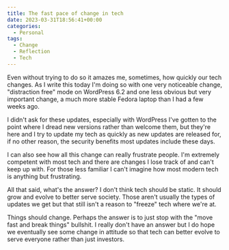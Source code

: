 ```yaml
---
title: The fast pace of change in tech
date: 2023-03-31T18:56:41+00:00
categories:
  - Personal
tags:
  - Change
  - Reflection
  - Tech
---
```


Even without trying to do so it amazes me, sometimes, how quickly our tech changes. As I write this today I'm doing so with one very noticeable change, "distraction free" mode on WordPress 6.2 and one less obvious but very important change, a much more stable Fedora laptop than I had a few weeks ago.

I didn't ask for these updates, especially with WordPress I've gotten to the point where I dread new versions rather than welcome them, but they're here and I try to update my tech as quickly as new updates are released for, if no other reason, the security benefits most updates include these days.

I can also see how all this change can really frustrate people. I'm extremely competent with most tech and there are changes I lose track of and can't keep up with. For those less familiar I can't imagine how most modern tech is anything but frustrating.

All that said, what's the answer? I don't think tech should be static. It should grow and evolve to better serve society. Those aren't usually the types of updates we get but that still isn't a reason to "freeze" tech where we're at.

Things should change. Perhaps the answer is to just stop with the "move fast and break things" bullshit. I really don't have an answer but I do hope we eventually see some change in attitude so that tech can better evolve to serve everyone rather than just investors.
